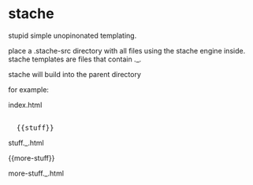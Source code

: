 stache
======

stupid simple unopinonated templating.

place a .stache-src directory with all files using the stache engine inside.
stache templates are files that contain ._.

stache will build into the parent directory

for example:

index.html
  <pre><!DOCTYPE html>
  {{stuff}}</pre>
  
stuff._.html
  <head>{{more-stuff}}</head><body></body></html>
  
more-stuff._.html
  <script>alert('hello world');</script>
